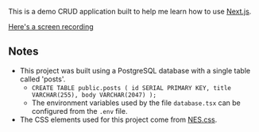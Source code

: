 This is a demo CRUD application built to help me learn how to use [Next.js](https://nextjs.org/).

[Here's a screen recording](https://www.youtube.com/watch?v=lhOlx8kOhZw)

## Notes
- This project was built using a PostgreSQL database with a single table called 'posts'.
    - `CREATE TABLE public.posts ( id SERIAL PRIMARY KEY, title VARCHAR(255), body VARCHAR(2047) );`
    - The environment variables used by the file `database.tsx` can be configured from the `.env` file.
- The CSS elements used for this project come from [NES.css](https://nostalgic-css.github.io/NES.css/).